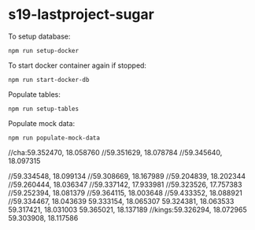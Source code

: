 # s19-lastproject-sugar

To setup database:

```
npm run setup-docker
```

To start docker container again if stopped:

```
npm run start-docker-db
```

Populate tables:
```
npm run setup-tables
```

Populate mock data:
```
npm run populate-mock-data
```
//cha:59.352470, 18.058760
//59.351629, 18.078784
//59.345640, 18.097315

//59.334548, 18.099134
//59.308669, 18.167989
//59.204839, 18.202344
//59.260444, 18.036347
//59.337142, 17.933981
//59.323526, 17.757383
//59.252394, 18.081379
//59.364115, 18.003648
//59.433352, 18.088921
//59.334467, 18.043639
59.333154, 18.065307
59.324381, 18.063533
59.317421, 18.031003
59.365021, 18.137189
//kings:59.326294, 18.072965
59.303908, 18.117586
